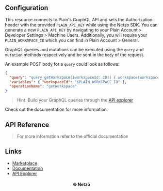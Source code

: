 ## Configuration

This resource connects to Plain's GraphQL API and sets the Authorization header
with the provided `PLAIN_API_KEY` while using the Netzo SDK. You can generate a
new `PLAIN_API_KEY` by navigating to your Plain Account > Developer Settings >
Machine Users. Additionally, you will require your `PLAIN_WORKSPACE_ID` which
you can find in Plain Account > General.

GraphQL queries and mutations can be executed using the `query` and `mutation`
methods respectively and be sent in the `body` of the request.

An example POST body for a `query` could look as follows:

```json
{
  "query": "query getWorkspace($workspaceId: ID!) { workspace(workspaceId: $workspaceId) { id name publicName } }",
  "variables": { "workspaceId": "$PLAIN_WORKSPACE_ID" },
  "operationName": "getWorkspace"
}
```

> Hint: Build your GraphQL queries through the [API explorer](https://app.plain.com/developer/api-explorer/)

Check out the documentation for more information.

## API Reference

> For more information refer to the official documentation

## Links

- [Marketplace](https://app.netzo.io/resources/resource-http-plain)
- [Documentation](https://docs.plain.com/)
- [API Explorer](https://app.plain.com/developer/api-explorer/)

<div align="center">
  <h4>© Netzo</h4>
</div>
